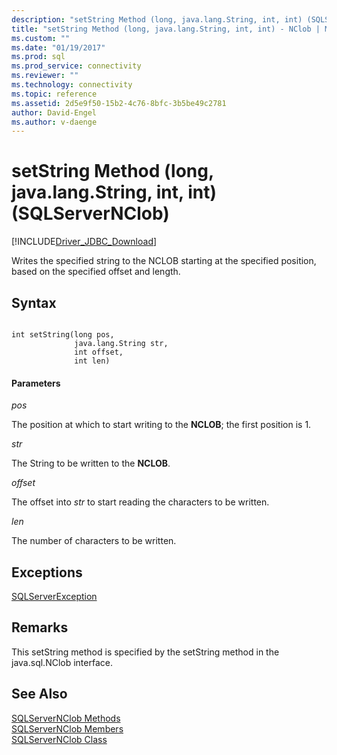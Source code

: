 ```yaml
---
description: "setString Method (long, java.lang.String, int, int) (SQLServerNClob)"
title: "setString Method (long, java.lang.String, int, int) - NClob | Microsoft Docs"
ms.custom: ""
ms.date: "01/19/2017"
ms.prod: sql
ms.prod_service: connectivity
ms.reviewer: ""
ms.technology: connectivity
ms.topic: reference
ms.assetid: 2d5e9f50-15b2-4c76-8bfc-3b5be49c2781
author: David-Engel
ms.author: v-daenge
---
```

# setString Method (long, java.lang.String, int, int) (SQLServerNClob)
[!INCLUDE[Driver_JDBC_Download](../../../includes/driver_jdbc_download.md)]

  Writes the specified string to the NCLOB starting at the specified position, based on the specified offset and length.  
  
## Syntax  
  
```  
  
int setString(long pos,  
              java.lang.String str,  
              int offset,  
              int len)  
```  
  
#### Parameters  
 *pos*  
  
 The position at which to start writing to the **NCLOB**; the first position is 1.  
  
 *str*  
  
 The String to be written to the **NCLOB**.  
  
 *offset*  
  
 The offset into *str* to start reading the characters to be written.  
  
 *len*  
  
 The number of characters to be written.  
  
## Exceptions  
 [SQLServerException](../../../connect/jdbc/reference/sqlserverexception-class.md)  
  
## Remarks  
 This setString method is specified by the setString method in the java.sql.NClob interface.  
  
## See Also  
 [SQLServerNClob Methods](../../../connect/jdbc/reference/sqlservernclob-methods.md)   
 [SQLServerNClob Members](../../../connect/jdbc/reference/sqlservernclob-members.md)   
 [SQLServerNClob Class](../../../connect/jdbc/reference/sqlservernclob-class.md)  
  
  
